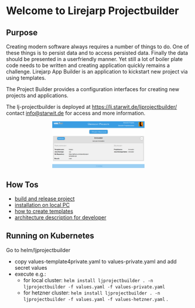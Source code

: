 # Welcome to Lirejarp Projectbuilder

## Purpose

Creating modern software always requires a number of things to do. One of these things is to persist data and to access
persisted data. Finally the data should be presented in a userfriendly manner. Yet still a lot of boiler plate code
needs to be written and creating application quickly remains a challenge. Lirejarp App Builder is an application to
kickstart new project via using templates.

The Project Builder provides a configuration interfaces for creating new projects and applications.

The lj-projectbuilder is deployed at https://lj.starwit.de/ljprojectbuilder/ contact info@starwit.de for access and more
information.

<p align="center"><img src="docs/imgs/lJProjectBuilder.png" alt="drawing" style="width:50%;"/></p>

## How Tos

* [build and release project](docs/build-release-mgmt.md)
* [installation on local PC](docs/local-installation.md)
* [how to create templates](docs/templates-howto.md)
* [architecture description for developer](docs/architecture.md)

## Running on Kubernetes

Go to helm/ljprojectbuilder

- copy values-template4private.yaml to values-private.yaml and add secret values
- execute e.g.:
    - for local cluster: `helm install ljprojectbuilder . -n ljprojectbuilder -f values.yaml -f values-private.yaml`
    - for hetzner cluster: `helm install ljprojectbuilder . -n ljprojectbuilder -f values.yaml -f values-hetzner.yaml`
      .
